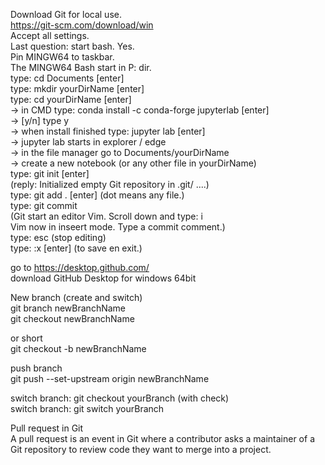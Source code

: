
Download Git for local use.  
https://git-scm.com/download/win  
Accept all settings.  
Last question: start bash. Yes.  
Pin MINGW64 to taskbar.  
The MINGW64 Bash start in P: dir.   
type: cd Documents [enter]  
type: mkdir yourDirName [enter]  
type: cd yourDirName [enter]  
-> in CMD type: conda install -c conda-forge jupyterlab [enter]  
-> [y/n] type y  
-> when install finished type: jupyter lab [enter]  
-> jupyter lab starts in explorer / edge  
-> in the file manager go to Documents/yourDirName   
-> create a new notebook (or any other file in yourDirName)  
type: git init [enter]  
(reply: Initialized empty Git repository in .git/ ....)  
type: git add . [enter] (dot means any file.)  
type: git commit  
(Git start an editor Vim. Scroll down and type: i   
Vim now in inseert mode. Type a commit comment.)  
type: esc (stop editing)  
type: :x [enter] (to save en exit.)  

go to https://desktop.github.com/  
download GitHub Desktop for windows 64bit  

New branch (create and switch)  
git branch newBranchName  
git checkout newBranchName  

or short  
git checkout -b newBranchName  

push branch  
git push --set-upstream origin newBranchName  

switch branch: git checkout yourBranch (with check)  
switch branch: git switch yourBranch  

Pull request in Git  
A pull request is an event in Git where a contributor asks a maintainer of a Git repository to review code they want to merge into a project.

